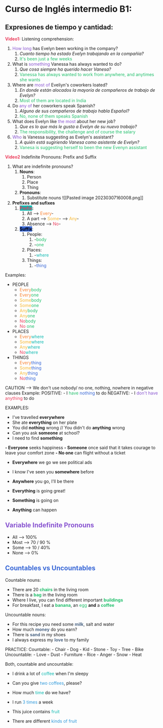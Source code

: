 # Curso de Inglés intermedio B1:
## Expresiones de tiempo y cantidad:

**<span style='color:#eb3b5a'>Video1:</span>**
Listening comprehension:
1. <span style='color:#8854d0'>How long </span>has Evelyn been working in the company?
	1. *Cuanto tiempo ha estado Evelyn trabajando en la compañía?*
	2. <span style='color:#20bf6b'>It's been just a few weeks</span>
2. What is <span style='color:#8854d0'>something</span> Vanessa has always wanted to do?
	1. *Que cosa siempre ha querido hacer Vanesa?*
	2. <span style='color:#20bf6b'>Vanessa has always wanted to work from anywhere, and anytimes she wants </span>
3. Where are <span style='color:#8854d0'>most of</span> Eveliyn's coworkers loated?
	1. *En donde están alocados la mayoría de compañeros de trabajo de Evelyn?*
	2. <span style='color:#20bf6b'>Most of them are located in India</span>
4. Do <span style='color:#8854d0'>any of</span> her coworkers speak Spanish?
	1. *Alguno de sus compañeros de trabajo habla Español?*
	2. <span style='color:#20bf6b'>No, none of them speaks Spanish</span>
5. What does Evelyn like <span style='color:#8854d0'>the most</span> about her new job?
	1. *Que es lo que más le gusta a Evelyn de su nuevo trabajo?*
	2. <span style='color:#20bf6b'>The responsibility, the challenge and of course the salary</span>
6. <span style='color:#8854d0'>Who</span> is Vanessa suggesting as Evelyn's assistant?
	1. *A quién está sugiriendo Vanesa como asistente de Evelyn?*
	2. <span style='color:#20bf6b'>Vanesa is suggesting herself to been the new Evenyn assistant</span>

**<span style='color:#eb3b5a'>Video2</span>**
Indefinite Pronouns: Prefix and Suffix
1. What are indefinite pronouns?
	1. **Nouns**:
		1. Person
		2. Place
		3. Thing
	2. **Pronouns**:
		1. Substitute nouns
		 ![[Pasted image 20230307160008.png]]
2. **Prefixes and sufixes**
	1. **<mark style='background:#0fb9b1'><span style='color:#eb3b5a'>Prefix</span></mark>:**
		1. All            --> <span style='color:#fa8231'>Every</span>-
		2. A part      --> <span style='color:#f7b731'>Some</span>-
				      --> <span style='color:#f7b731'>Any</span>-
		3. Absence --> <span style='color:#eb3b5a'>No</span>- 
	2. **<mark style='background:#3867d6'>Suffix</mark>**:
		1. People:
			1. -<span style='color:#20bf6b'>body</span>
			2. -<span style='color:#20bf6b'>one</span>
		2. Places:
			1. -<span style='color:#0fb9b1'>where</span>
		3. Things:
			1. -<span style='color:#3867d6'>thing</span>

Examples:
- PEOPLE
	- <span style='color:#fa8231'>Every</span><span style='color:#20bf6b'>body</span>
	- <span style='color:#fa8231'>Every</span><span style='color:#20bf6b'>one</span>
	- <span style='color:#f7b731'>Some</span><span style='color:#20bf6b'>body</span>
	- <span style='color:#f7b731'>Some</span><span style='color:#20bf6b'>one</span>
	- <span style='color:#f7b731'>Any</span><span style='color:#20bf6b'>body</span>
	- <span style='color:#f7b731'>Any</span><span style='color:#20bf6b'>one</span>
	- <span style='color:#eb3b5a'>No</span><span style='color:#20bf6b'>body</span>
	- <span style='color:#eb3b5a'>No</span> <span style='color:#20bf6b'>one</span>
- PLACES
	- <span style='color:#fa8231'>Every</span><span style='color:#0fb9b1'>where</span>
	- <span style='color:#f7b731'>Some</span><span style='color:#0fb9b1'>where</span>
	- <span style='color:#f7b731'>Any</span><span style='color:#0fb9b1'>where</span>
	- <span style='color:#eb3b5a'>No</span><span style='color:#0fb9b1'>where</span>
- THINGS
	- <span style='color:#fa8231'>Every</span><span style='color:#3867d6'>thing</span>
	- <span style='color:#f7b731'>Some</span><span style='color:#3867d6'>thing</span>
	- <span style='color:#f7b731'>Any</span><span style='color:#3867d6'>thing</span>
	- <span style='color:#eb3b5a'>No</span><span style='color:#3867d6'>thing</span>

CAUTION --> We don't use nobody/ no one, nothing, nowhere in negative clauses 
Example:
	POSITIVE:
	- I <span style='color:#20bf6b'>have</span> <span style='color:#3867d6'>nothing</span> to do
	NEGATIVE:
	- I <span style='color:#8854d0'>don't have</span> <span style='color:#eb3b5a'>anything</span> to do

EXAMPLES:
- I've travelled **everywhere**
- She ate **everything** on her plate
- You did **nothing** wrong // You didn't do **anything** wrong
- Can you ask **someone** at school?
- I need to find **something** 

**- Everyone** seeks happiness
**- Someone** once said that it takes courage to leave your comfort zone
**- No one** can flight without a ticket

- **Everywhere** we go we see political ads
- I know  I've seen you **somewhere** before
- **Anywhere** you go, I'll be there

- **Everything** is going great!
- **Something** is going on
- **Anything** can happen

## <span style='color:#8854d0'>Variable Indefinite Pronouns</span>

* All --> 100%
* Most --> 70 / 90 %
* Some --> 10 / 40%
* None --> 0%

## <span style='color:#3867d6'>Countables vs Uncountables</span>
Countable nouns:
* There are 20 **<span style='color:#20bf6b'>chairs</span>** in the living room
* There is a **<span style='color:#20bf6b'>bag</span>** in the living room
* Where I live, you can find different important **<span style='color:#20bf6b'>buildings</span>**
* For breakfast, I eat a **<span style='color:#20bf6b'>banana</span>**, an <span style='color:#20bf6b'>egg</span> **and** a **<span style='color:#20bf6b'>coffee</span>**

Uncountable nouns:
* For this recipe you need some **<span style='color:#4b6584'>milk</span>**, salt and water
* How much **<span style='color:#4b6584'>money</span>** do you earn?
* There is **<span style='color:#4b6584'>sand</span>** in my shoes
* I always express my **<span style='color:#4b6584'>love</span>** to my family

PRACTICE:
Countable:
	- Chair
	- Dog
	- Kid
	- Stone
	- Toy
	- Tree
	- Bike
Uncountable:
	- Love
	- Dust
	- Furniture
	- Rice
	- Anger
	- Snow
	- Heat

Both, countable and uncountable:
* I drink a lot of <span style='color:#0fb9b1'>coffee</span> when I'm sleepy
* Can you give <span style='color:#2d98da'>two coffees</span>, please?

* How much <span style='color:#0fb9b1'>time</span> do we have?
* I run <span style='color:#2d98da'>3 times</span> a week

* This juice contains <span style='color:#0fb9b1'>fruit</span>
* There are different <span style='color:#2d98da'>kinds of fruit</span>

